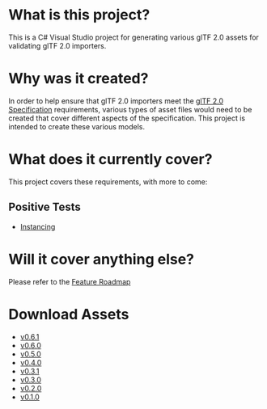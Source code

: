 # What is this project?
This is a C# Visual Studio project for generating various glTF 2.0 assets for validating glTF 2.0 importers.

# Why was it created?
In order to help ensure that glTF 2.0 importers meet the [glTF 2.0 Specification](https://github.com/KhronosGroup/glTF/tree/master/specification/2.0) requirements, various types of asset files would need to be created that cover different aspects of the specification. This project is intended to create these various models.

# What does it currently cover?
This project covers these requirements, with more to come:

## Positive Tests
- [Instancing](Output/Positive/Instancing/README.md)

# Will it cover anything else?
Please refer to the [Feature Roadmap](https://github.com/KhronosGroup/glTF-Asset-Generator/issues/63)
 
# Download Assets
- [ v0.6.1 ](https://github.com/KhronosGroup/glTF-Asset-Generator/releases/download/v0.6.1/GeneratedAssets-0.6.1.zip)
- [ v0.6.0 ](https://github.com/KhronosGroup/glTF-Asset-Generator/releases/download/v0.6.0/GeneratedAssets-0.6.0.zip)
- [ v0.5.0 ](https://github.com/KhronosGroup/glTF-Asset-Generator/releases/download/v0.5.0/GeneratedAssets-0.5.0.zip)
- [ v0.4.0 ](https://github.com/KhronosGroup/glTF-Asset-Generator/releases/download/v0.4.0/GeneratedAssets-0.4.0.zip)
- [ v0.3.1 ](https://github.com/KhronosGroup/glTF-Asset-Generator/releases/download/v0.3.1/GeneratedAssets-0.3.1.zip)
- [ v0.3.0 ](https://github.com/KhronosGroup/glTF-Asset-Generator/releases/download/v0.3.0/GeneratedAssets-0.3.0.zip)
- [ v0.2.0 ](https://github.com/KhronosGroup/glTF-Asset-Generator/releases/download/v0.2.0/GeneratedAssets-0.2.0.zip)
- [ v0.1.0 ](https://github.com/KhronosGroup/glTF-Asset-Generator/releases/download/v0.1.0/GeneratedAssets-0.1.0.zip)
